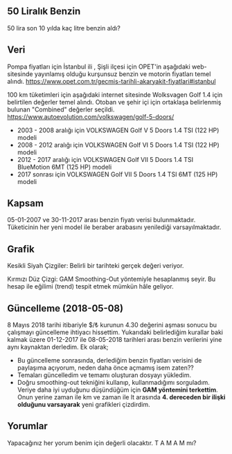 ## 50 Liralık Benzin
50 lira son 10 yılda kaç litre benzin aldı?

## Veri

Pompa fiyatları için İstanbul ili , Şişli ilçesi için OPET'in aşağıdaki web-sitesinde yayınlamış olduğu kurşunsuz benzin ve motorin fiyatları temel alındı.
https://www.opet.com.tr/gecmis-tarihli-akaryakit-fiyatlari#istanbul

100 km tüketimleri için aşağıdaki internet sitesinde Wolksvagen Golf 1.4 için belirtilen değerler temel alındı. Otoban ve şehir içi için ortaklaşa belirlenmiş bulunan "Combined" değerler seçildi.
https://www.autoevolution.com/volkswagen/golf-5-doors/

* 2003 - 2008 aralığı için VOLKSWAGEN Golf V 5 Doors 1.4 TSI (122 HP) modeli
* 2008 - 2012 aralığı için VOLKSWAGEN Golf VI 5 Doors 1.4 TSI (122 HP) modeli 
* 2012 - 2017 aralığı için VOLKSWAGEN Golf VII 5 Doors 1.4 TSI BlueMotion 6MT (125 HP) modeli
* 2017 sonrası için VOLKSWAGEN Golf VII 5 Doors 1.4 TSI 6MT (125 HP) modeli

## Kapsam
05-01-2007 ve 30-11-2017 arası benzin fiyatı verisi bulunmaktadır.
Tüketicinin her yeni model ile beraber arabasını yenilediği varsayılmaktadır.

## Grafik
Kesikli Siyah Çizgiler: Belirli bir tarihteki gerçek değeri veriyor.

Kırmızı Düz Çizgi: GAM Smoothing-Out yöntemiyle hesaplanmış seyir. Bu hesap ile eğilimi (trend) tespit etmek mümkün hâle geliyor.

## Güncelleme (2018-05-08)
8 Mayıs 2018 tarihi itibariyle $/₺ kurunun 4.30 değerini aşması sonucu bu çalışmayı güncelleme ihtiyacı hissettim.
Yukarıdaki belirlediğim kurallar baki kalmak üzere 01-12-2017 ile 08-05-2018 tarihleri arası benzin verilerini yine aynı kaynaktan derledim.
Ek olarak;

* Bu güncelleme sonrasında, derlediğim benzin fiyatları verisini de paylaşıma açıyorum, neden daha önce açmamış isem zaten??
* Temaları güncelledim ve temamı oluşturan dosyayı yükledim.
* Doğru smoothing-out tekniğini kullanıp, kullanmadığımı sorguladım. Veriye daha iyi uyduğunu düşündüğüm için **GAM yöntemini terkettim**. Onun yerine zaman ile km ve zaman ile lt arasında **4. dereceden bir ilişki olduğunu varsayarak** yeni grafikleri çizdirdim.

## Yorumlar
Yapacağınız her yorum benim için değerli olacaktır. T A M A M mı?